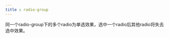 ```yaml
---
title : radio-group
---
```


<!-- ## radio-group -->

<!-- UTSCOMJSON.radio-group.name -->

<!-- UTSCOMJSON.radio-group.description -->

同一个radio-group下的多个radio为单选效果，选中一个radio后其他radio将失去选中效果。

<!-- UTSCOMJSON.radio-group.compatibility -->

<!-- UTSCOMJSON.radio-group.attribute -->

<!-- UTSCOMJSON.radio-group.event -->

<!-- UTSCOMJSON.radio-group.component_type-->

<!-- UTSCOMJSON.radio-group.children -->

<!-- UTSCOMJSON.radio-group.example -->

<!-- UTSCOMJSON.radio-group.reference -->
